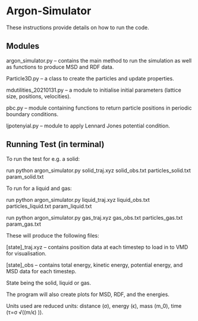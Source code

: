 # Argon-Simulator

These instructions provide details on how to run the code.

## Modules

argon_simulator.py – contains the main method to run the simulation as well as functions to produce MSD and RDF data.

Particle3D.py – a class to create the particles and update properties.

mdutilities_20210131.py – a module to initialise initial parameters (lattice size, positions, velocities).

pbc.py – module containing functions to return particle positions in periodic boundary conditions. 

ljpotenyial.py – module to apply Lennard Jones potential condition.

## Running Test (in terminal)

To run the test for e.g. a solid:

run python argon_simulator.py solid_traj.xyz solid_obs.txt particles_solid.txt param_solid.txt

To run for a liquid and gas:

run python argon_simulator.py liquid_traj.xyz liquid_obs.txt particles_liquid.txt param_liquid.txt

run python argon_simulator.py gas_traj.xyz gas_obs.txt particles_gas.txt param_gas.txt

These will produce the following files:

[state]_traj.xyz – contains position data at each timestep to load in to VMD for visualisation.

[state]_obs – contains total energy, kinetic energy, potential energy, and MSD data for each timestep.

State being the solid, liquid or gas.

The program will also create plots for MSD, RDF, and the energies. 

Units used are reduced units: distance (σ), energy (ϵ), mass (m_0), time (τ=σ √((m/ϵ) )).
